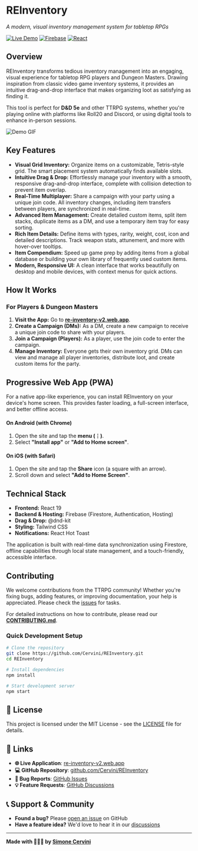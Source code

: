 # REInventory

*A modern, visual inventory management system for tabletop RPGs*

[![Live Demo](https://img.shields.io/badge/Live%20Demo-Available-brightgreen)](https://re-inventory-v2.web.app/)
[![Firebase](https://img.shields.io/badge/Firebase-Hosted-orange)](https://firebase.google.com/)
[![React](https://img.shields.io/badge/React-19+-blue)](https://reactjs.org/)

## Overview

REInventory transforms tedious inventory management into an engaging, visual experience for tabletop RPG players and Dungeon Masters. Drawing inspiration from classic video game inventory systems, it provides an intuitive drag-and-drop interface that makes organizing loot as satisfying as finding it.

This tool is perfect for **D&D 5e** and other TTRPG systems, whether you're playing online with platforms like Roll20 and Discord, or using digital tools to enhance in-person sessions.

![Demo GIF](./files/demo2.gif)

## Key Features

- **Visual Grid Inventory:** Organize items on a customizable, Tetris-style grid. The smart placement system automatically finds available slots.
- **Intuitive Drag & Drop:** Effortlessly manage your inventory with a smooth, responsive drag-and-drop interface, complete with collision detection to prevent item overlap.
- **Real-Time Multiplayer:** Share a campaign with your party using a unique join code. All inventory changes, including item transfers between players, are synchronized in real-time.
- **Advanced Item Management:** Create detailed custom items, split item stacks, duplicate items as a DM, and use a temporary item tray for easy sorting.
- **Rich Item Details:** Define items with types, rarity, weight, cost, icon and detailed descriptions. Track weapon stats, attunement, and more with hover-over tooltips.
- **Item Compendium:** Speed up game prep by adding items from a global database or building your own library of frequently used custom items.
- **Modern, Responsive UI:** A clean interface that works beautifully on desktop and mobile devices, with context menus for quick actions.

## How It Works

### For Players & Dungeon Masters

1.  **Visit the App:** Go to **[re-inventory-v2.web.app](https://re-inventory-v2.web.app/)**.
2.  **Create a Campaign (DMs):** As a DM, create a new campaign to receive a unique join code to share with your players.
3.  **Join a Campaign (Players):** As a player, use the join code to enter the campaign.
4.  **Manage Inventory:** Everyone gets their own inventory grid. DMs can view and manage all player inventories, distribute loot, and create custom items for the party.

## Progressive Web App (PWA)

For a native app-like experience, you can install REInventory on your device's home screen. This provides faster loading, a full-screen interface, and better offline access.

#### **On Android (with Chrome)**
1.  Open the site and tap the **menu (⋮)**.
2.  Select **"Install app"** or **"Add to Home screen"**.

#### **On iOS (with Safari)**
1.  Open the site and tap the **Share** icon (a square with an arrow).
2.  Scroll down and select **"Add to Home Screen"**.

## Technical Stack

- **Frontend:** React 19
- **Backend & Hosting:** Firebase (Firestore, Authentication, Hosting)
- **Drag & Drop:** @dnd-kit
- **Styling:** Tailwind CSS
- **Notifications:** React Hot Toast

The application is built with real-time data synchronization using Firestore, offline capabilities through local state management, and a touch-friendly, accessible interface.

## Contributing

We welcome contributions from the TTRPG community! Whether you're fixing bugs, adding features, or improving documentation, your help is appreciated. Please check the [issues](https://github.com/Cervini/REInventory/issues) for tasks.

For detailed instructions on how to contribute, please read our **[CONTRIBUTING.md](CONTRIBUTING.md)**.

### Quick Development Setup
```bash
# Clone the repository
git clone https://github.com/Cervini/REInventory.git
cd REInventory

# Install dependencies
npm install

# Start development server
npm start
```

## 📄 License

This project is licensed under the MIT License - see the [LICENSE](LICENSE) file for details.

## 🔗 Links

- **🌐 Live Application**: [re-inventory-v2.web.app](https://re-inventory-v2.web.app/)
- **💻 GitHub Repository**: [github.com/Cervini/REInventory](https://github.com/Cervini/REInventory)
- **🐛 Bug Reports**: [GitHub Issues](https://github.com/Cervini/REInventory/issues)
- **💡 Feature Requests**: [GitHub Discussions](https://github.com/Cervini/REInventory/discussions)

## 📞 Support & Community

- **Found a bug?** Please [open an issue](https://github.com/Cervini/REInventory/issues) on GitHub
- **Have a feature idea?** We'd love to hear it in our [discussions](https://github.com/Cervini/REInventory/discussions)

---

**Made with 🍬🍬🍬 by [Simone Cervini](https://github.com/Cervini)**